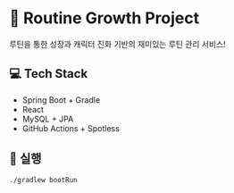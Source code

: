 # 🧩 Routine Growth Project

루틴을 통한 성장과 캐릭터 진화 기반의 재미있는 루틴 관리 서비스!

## 💻 Tech Stack
- Spring Boot + Gradle
- React
- MySQL + JPA
- GitHub Actions + Spotless

## 🚀 실행
```bash
./gradlew bootRun
```
